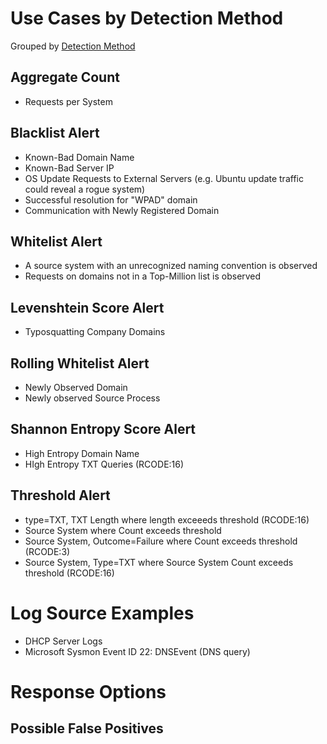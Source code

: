 # Use Cases by Detection Method

Grouped by [Detection Method](/Detection-Methods.md)

## Aggregate Count
- Requests per System


## Blacklist Alert
- Known-Bad Domain Name
- Known-Bad Server IP
- OS Update Requests to External Servers (e.g. Ubuntu update traffic could reveal a rogue system)
- Successful resolution for "WPAD" domain
- Communication with Newly Registered Domain


## Whitelist Alert
- A source system with an unrecognized naming convention is observed
- Requests on domains not in a Top-Million list is observed


## Levenshtein Score Alert
- Typosquatting Company Domains


## Rolling Whitelist Alert
- Newly Observed Domain
- Newly observed Source Process


## Shannon Entropy Score Alert
- High Entropy Domain Name
- HIgh Entropy TXT Queries (RCODE:16)


## Threshold Alert
- type=TXT, TXT Length where length exceeeds threshold (RCODE:16)
- Source System where Count exceeds threshold
- Source System, Outcome=Failure where Count exceeds threshold (RCODE:3)
- Source System, Type=TXT where Source System Count exceeds threshold (RCODE:16)


# Log Source Examples
- DHCP Server Logs
- Microsoft Sysmon Event ID 22: DNSEvent (DNS query)


# Response Options


## Possible False Positives
